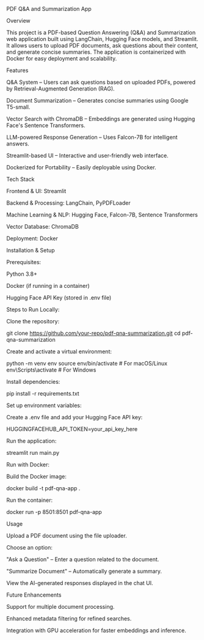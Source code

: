 PDF Q&A and Summarization App

Overview

This project is a PDF-based Question Answering (Q&A) and Summarization web application built using LangChain, Hugging Face models, and Streamlit. It allows users to upload PDF documents, ask questions about their content, and generate concise summaries. The application is containerized with Docker for easy deployment and scalability.

Features

Q&A System – Users can ask questions based on uploaded PDFs, powered by Retrieval-Augmented Generation (RAG).

Document Summarization – Generates concise summaries using Google T5-small.

Vector Search with ChromaDB – Embeddings are generated using Hugging Face's Sentence Transformers.

LLM-powered Response Generation – Uses Falcon-7B for intelligent answers.

Streamlit-based UI – Interactive and user-friendly web interface.

Dockerized for Portability – Easily deployable using Docker.

Tech Stack

Frontend & UI: Streamlit

Backend & Processing: LangChain, PyPDFLoader

Machine Learning & NLP: Hugging Face, Falcon-7B, Sentence Transformers

Vector Database: ChromaDB

Deployment: Docker

Installation & Setup

Prerequisites:

Python 3.8+

Docker (if running in a container)

Hugging Face API Key (stored in .env file)

Steps to Run Locally:

Clone the repository:

git clone https://github.com/your-repo/pdf-qna-summarization.git
cd pdf-qna-summarization

Create and activate a virtual environment:

python -m venv env
source env/bin/activate   # For macOS/Linux
env\Scripts\activate      # For Windows

Install dependencies:

pip install -r requirements.txt

Set up environment variables:

Create a .env file and add your Hugging Face API key:

HUGGINGFACEHUB_API_TOKEN=your_api_key_here

Run the application:

streamlit run main.py

Run with Docker:

Build the Docker image:

docker build -t pdf-qna-app .

Run the container:

docker run -p 8501:8501 pdf-qna-app

Usage

Upload a PDF document using the file uploader.

Choose an option:

"Ask a Question" – Enter a question related to the document.

"Summarize Document" – Automatically generate a summary.

View the AI-generated responses displayed in the chat UI.

Future Enhancements

Support for multiple document processing.

Enhanced metadata filtering for refined searches.

Integration with GPU acceleration for faster embeddings and inference.
